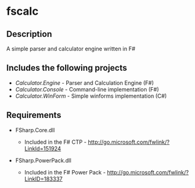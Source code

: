 fscalc
======

Description
-----------

A simple parser and calculator engine written in F#


Includes the following projects
-------------------------------

* _Calculator.Engine_ - Parser and Calculation Engine (F#)
* _Calculator.Console_ - Command-line implementation (F#)
* _Calculator.WinForm_ - Simple winforms implementation (C#)

Requirements
------------

* FSharp.Core.dll
  * Included in the F# CTP - http://go.microsoft.com/fwlink/?LinkId=151924

* FSharp.PowerPack.dll
  * Included in the F# Power Pack - http://go.microsoft.com/fwlink/?LinkID=183337